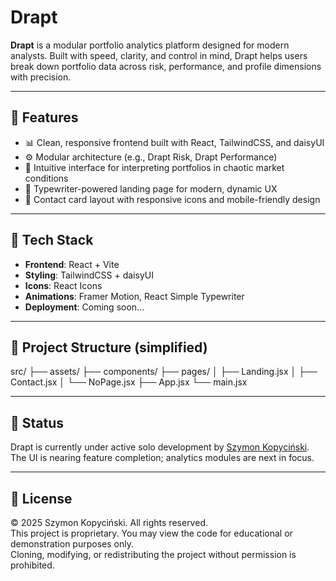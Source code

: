 # Drapt

**Drapt** is a modular portfolio analytics platform designed for modern analysts. Built with speed, clarity, and control in mind, Drapt helps users break down portfolio data across risk, performance, and profile dimensions with precision.

---

## 🚀 Features

- 📊 Clean, responsive frontend built with React, TailwindCSS, and daisyUI  
- ⚙️ Modular architecture (e.g., Drapt Risk, Drapt Performance)  
- 🧠 Intuitive interface for interpreting portfolios in chaotic market conditions  
- 💬 Typewriter-powered landing page for modern, dynamic UX  
- 🔐 Contact card layout with responsive icons and mobile-friendly design  

---

## 🧱 Tech Stack

- **Frontend**: React + Vite  
- **Styling**: TailwindCSS + daisyUI  
- **Icons**: React Icons  
- **Animations**: Framer Motion, React Simple Typewriter  
- **Deployment**: Coming soon...

---

## 📁 Project Structure (simplified)

src/
├── assets/
├── components/
├── pages/
│   ├── Landing.jsx
│   ├── Contact.jsx
│   └── NoPage.jsx
├── App.jsx
└── main.jsx

---

## 📌 Status

Drapt is currently under active solo development by [Szymon Kopyciński](https://linkedin.com/in/szymonkopycinski).  
The UI is nearing feature completion; analytics modules are next in focus.

---

## 📄 License

© 2025 Szymon Kopyciński. All rights reserved.  
This project is proprietary. You may view the code for educational or demonstration purposes only.  
Cloning, modifying, or redistributing the project without permission is prohibited.
